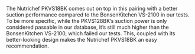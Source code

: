 The Nutrichef PKVS18BK comes out on top in this pairing with a better suction performance compared to the BonsenKitchen VS-2100 in our tests. To be more specific, while the PKVS128BK’s suction power is only considered passable in our database, it’s still much higher than the BonsenKitchen VS-2100, which failed our tests. This, coupled with its better-looking design makes the Nutrichef PKVS18BK an easy recommendation.